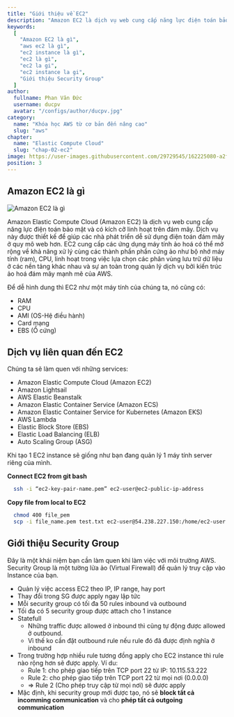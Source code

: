 ```yaml
---
title: "Giới thiệu về EC2"
description: "Amazon EC2 là dịch vụ web cung cấp năng lực điện toán bảo mật và có kích cỡ linh hoạt trên đám mây. Dịch vụ này được thiết kế để giúp các nhà phát triển dễ sử dụng điện toán đám mây ở quy mô web hơn."
keywords:
  [
    "Amazon EC2 là gì",
    "aws ec2 là gì",
    "ec2 instance là gì",
    "ec2 là gì",
    "ec2 la gi",
    "ec2 instance la gi",
    "Giới thiệu Security Group"
  ]
author:
  fullname: Phan Văn Đức
  username: ducpv
  avatar: "/configs/author/ducpv.jpg"
category:
  name: "Khóa học AWS từ cơ bản đến nâng cao"
  slug: "aws"
chapter:
  name: "Elastic Compute Cloud"
  slug: "chap-02-ec2"
image: https://user-images.githubusercontent.com/29729545/162225080-a2fb1728-9a20-425a-be8f-2b601ba0b67d.png
position: 3
---
```


## Amazon EC2 là gì

![Amazon EC2 là gì](https://user-images.githubusercontent.com/29729545/162225080-a2fb1728-9a20-425a-be8f-2b601ba0b67d.png)

Amazon Elastic Compute Cloud (Amazon EC2) là dịch vụ web cung cấp năng lực điện toán bảo mật và có kích cỡ linh hoạt trên đám mây. Dịch vụ này được thiết kế để giúp các nhà phát triển dễ sử dụng điện toán đám mây ở quy mô web hơn. EC2 cung cấp các ứng dụng máy tính ảo hoá có thể mở rộng về khả năng xử lý cùng các thành phần phần cứng ảo như bộ nhớ máy tính (ram), CPU, linh hoạt trong việc lựa chọn các phân vùng lưu trữ dữ liệu ở các nền tảng khác nhau và sự an toàn trong quản lý dịch vụ bởi kiến trúc ảo hoá đám mây mạnh mẽ của AWS.

Để dễ hình dung thì EC2 như một máy tính của chúng ta, nó cũng có:

- RAM
- CPU
- AMI (OS-Hệ điều hành)
- Card mạng
- EBS (Ổ cứng)

## Dịch vụ liên quan đến EC2

Chúng ta sẽ làm quen với những services:

- Amazon Elastic Compute Cloud (Amazon EC2)
- Amazon Lightsail
- AWS Elastic Beanstalk
- Amazon Elastic Container Service (Amazon ECS)
- Amazon Elastic Container Service for Kubernetes (Amazon EKS)
- AWS Lambda
- Elastic Block Store (EBS)
- Elastic Load Balancing (ELB)
- Auto Scaling Group (ASG)

Khi tạo 1 EC2 instance sẽ giống như bạn đang quản lý 1 máy tính server riêng của mình.

**Connect EC2 from git bash**

```bash
  ssh -i “ec2-key-pair-name.pem” ec2-user@ec2-public-ip-address
```

**Copy file from local to EC2**

```bash
  chmod 400 file_pem
  scp -i file_name.pem test.txt ec2-user@54.238.227.150:/home/ec2-user
```

## Giới thiệu Security Group

Đây là một khái niệm bạn cần làm quen khi làm việc với môi trường AWS. Security Group là một tường lửa ảo (Virtual Firewall) để quản lý truy cập vào Instance của bạn.

- Quản lý việc access EC2 theo IP, IP range, hay port
- Thay đổi trong SG được apply ngay lập tức
- Mỗi security group có tối đa 50 rules inbound và outbound
- Tối đa có 5 security group được attach cho 1 instance
- Statefull
  - Những traffic được allowed ở inbound thì cũng tự động được allowed ở outbound.
  - Vì thế ko cần đặt outbound rule nếu rule đó đã được định nghĩa ở inbound
- Trong trường hợp nhiều rule tương đồng apply cho EC2 instance thì rule nào rộng hơn sẽ được apply. Ví du:
  - Rule 1: cho phép giao tiếp trên TCP port 22 từ IP: 10.115.53.222
  - Rule 2: cho phép giao tiếp trên TCP port 22 từ mọi nơi (0.0.0.0)
  - => Rule 2 (Cho phép truy cập từ mọi nơi) sẽ được apply
- Mặc định, khi security group mới được tạo, nó sẽ **block tất cả incomming communication** và cho **phép tất cả outgoing communication**
